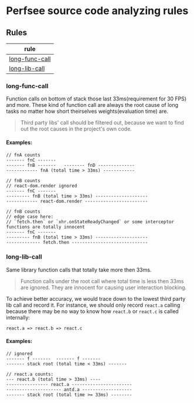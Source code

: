 # Perfsee source code analyzing rules

## Rules

| rule                              |
| --------------------------------- |
| [long-func-call](#long-func-call) |
| [long-lib-call](#long-lib-call)   |

### **long-func-call**

Function calls on bottom of stack those last 33ms(requirement for 30 FPS) and more.
These kind of function call are always the root cause of long tasks no matter
how short theirselves weights(evaluation time) are.

> Third party libs' call should be filtered out,
> because we want to find out the root causes in the project's own code.

#### Examples:

```text
// fnA counts
------- fnC -------
------- fnB -------   -------- fnD --------------
------------ fnA (total time > 33ms) ------------

// fnB counts
// react-dom.render ignored
------- fnC -------
--------- fnB (total time > 33ms) --------------------
------------ react-dom.render ------------------------

// fnB counts
// edge case here:
// `fetch.then` or `xhr.onStateReadyChanged` or some interceptor functions are totally innocent
------- fnC -------
--------- fnB (total time > 33ms) --------------------
------------- fetch.then -----------------------------
```

### **long-lib-call**

Same library function calls that totally take more then 33ms.

> Function calls under the root call where total time is less then 33ms are ignored.
> They are innocent for causing user interaction blocking.

To achieve better accuracy, we would trace down to the lowest third party lib call and record it.
For instance, we should only record `react.a` calling because there may be no way to know how `react.b` or `react.c` is called internally:

```text
react.a => react.b => react.c
```

#### Examples:

```text
// ignored
------- f -------  ------- f -------
------- stack root (total time < 33ms) -------

// react.a counts:
--- react.b (total time > 33ms) ----
---------------- react.a -----------------------
--------------------- antd.a -------------------
------- stack root (total time >= 33ms) --------
```
